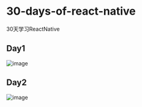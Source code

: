# 30-days-of-react-native

30天学习ReactNative

## Day1

![image](https://i.loli.net/2018/11/29/5bff421c69667.gif)

## Day2

![image](https://i.loli.net/2018/12/02/5c03b939f0798.gif)